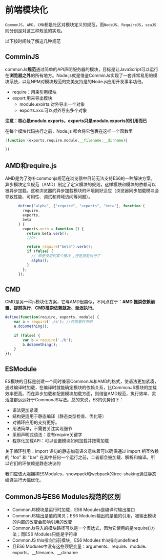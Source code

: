 # 前端模块化

`CommonJS`、`AMD`、`CMD`都是社区对模块定义的规范，而`NodeJS`、`RequireJS`，`seaJS`则分别是对这三种规范的实现。

以下按时间线了解这几种规范

## ComminJS

commonJs**规范**通过简单的API声明服务器的模块，目标是让JavaScript可以运行在**浏览器之外**的所有地方。Node.js就是借鉴ComminJs实现了一套非常易用的模块系统，以及NPM对模块规范的完美支持是的Node.js应用开发事半功倍。

- require：用来引用模块
- export:用来导出模块
  - module.exoirts:对外导出一个对象
  - exports.xxx:可以对外导出多个对象

**注意：核心是module.exports，exports只是module.exports的引用而已**

在每个模块代码执行之前，Node.js 都会将它包裹在这样一个函数里

```js
(function (exports,require,module,__filename,__dirname){

})
```




## AMD和require.js

AMD是为了弥补commonjs规范在浏览器中目前无法支持ES6的一种解决方案。异步模块定义规范（AMD）制定了定义模块的规则，这样模块和模块的依赖可以被异步加载。这和浏览器的异步加载模块的环境刚好适应（浏览器同步加载模块会导致性能、可用性、调试和跨域访问等问题）。

```js
      define("alpha", ["require", "exports", "beta"], function (
        require,
        exports,
        beta
      ) {
        exports.verb = function () {
          return beta.verb();
          //Or:

          return require("beta").verb();
          if (false) {
            // 即便没用到某个模块 ,还是提前执行了
            alpha();
          }
        };
      });
```



## CMD

CMD是另一种js模块化方案，它与AMD很类似，不同点在于：**AMD 推崇依赖前置、提前执行**，**CMD推崇依赖就近、延迟执行**。

```js
define(function(require, exports, module) {
    var a = require('./a'); //在需要时申明
    a.doSomething();
    
    if (false) {
        var b = require('./b');
        b.doSomething();
    }
});

```



## ESModule

ES模块的目标是创建一个同时兼容CommonJs和AMD的格式，使语法更加紧凑，通过编译时加载，在编译时就能确定模块的依赖关系，比CommonJS模块的加载效率更高。而在异步加载和配置模块加载方面，则借鉴AMD规范，执行效率、灵活度都远远好于CommonJS写法。总的来说，ES的优势如下：

- 语法更加紧凑
- 结构更适用于静态编译（静态类型检查、优化等）
- 对循环应用的支持更好。
- 用法简单，不需要关注实现细节
- 采用声明式语法：没有require关键字
- 程序化加载API：可以设置模块如何加载并按需加载

关于循环引用：import 语句的静态加载语义意味着可以确保通过 import 相互依赖的 "foo" 和 "bar" 在其中任何一个运行之前，二者都会被加载、解析和编译。所以它们的环依赖是静态决议的



我们应该大胆拥抱ESModules，snowpack和webpack的tree-shaking通过静态编译进行大幅优化。

## **CommonJS与ES6 Modules规范的区别**

- CommonJS模块是运行时加载，ES6 Modules是编译时输出接口
- CommonJS输出是值的拷贝；ES6 Modules输出的是值的引用，被输出模块的内部的改变会影响引用的改变
- CommonJs导入的模块路径可以是一个表达式，因为它使用的是require()方法；而ES6 Modules只能是字符串
- CommonJS this指向当前模块，ES6 Modules this指向undefined
- 且ES6 Modules中没有这些顶层变量：arguments、require、module、exports、__filename、__dirname

